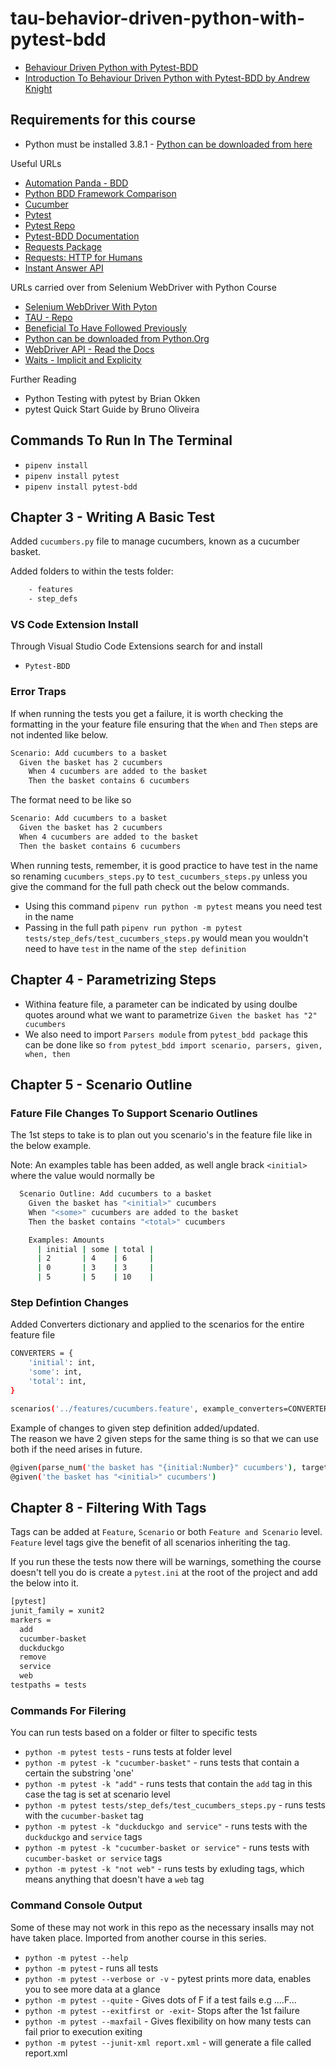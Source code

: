 # tau-behavior-driven-python-with-pytest-bdd

- [Behaviour Driven Python with Pytest-BDD](https://testautomationu.applitools.com/behavior-driven-python-with-pytest-bdd/)  
- [Introduction To Behaviour Driven Python with Pytest-BDD by Andrew Knight](https://testautomationu.applitools.com/pytest-tutorial/)

## Requirements for this course

- Python must be installed 3.8.1 - [Python can be downloaded from here](https://www.python.org/downloads/)

Useful URLs

- [Automation Panda - BDD](https://automationpanda.com/bdd/)
- [Python BDD Framework Comparison](https://automationpanda.com/2019/04/02/python-bdd-framework-comparison/)
- [Cucumber](https://cucumber.io/)
- [Pytest](https://docs.pytest.org/en/latest/)
- [Pytest Repo](https://github.com/pytest-dev/pytest-bdd)
- [Pytest-BDD Documentation](https://pytest-bdd.readthedocs.io/en/stable/)
- [Requests Package](https://docs.python.requests.org/)
- [Requests: HTTP for Humans](https://requests.readthedocs.io/en/master/)
- [Instant Answer API](https://duckduckgo.com/api)

URLs carried over from Selenium WebDriver with Python Course

- [Selenium WebDriver With Pyton](https://testautomationu.applitools.com/selenium-webdriver-python-tutorial/)
- [TAU - Repo](https://github.com/AndyLPK247/tau-intro-selenium-py)
- [Beneficial To Have Followed Previously](https://testautomationu.applitools.com/python-tutorial/)
- [Python can be downloaded from Python.Org](https://www.python.org/downloads/)
- [WebDriver API - Read the Docs](https://selenium-python.readthedocs.io/api.html)
- [Waits - Implicit and Explicity](https://selenium-python.readthedocs.io/waits.html)

Further Reading

- Python Testing with pytest by Brian Okken
- pytest Quick Start Guide by Bruno Oliveira

## Commands To Run In The Terminal

- `pipenv install`
- `pipenv install pytest`
- `pipenv install pytest-bdd`

## Chapter 3 - Writing A Basic Test

Added `cucumbers.py` file to manage cucumbers, known as a cucumber basket.

Added folders to within the tests folder:

```bash
    - features
    - step_defs
```

### VS Code Extension Install

Through Visual Studio Code Extensions search for and install

- `Pytest-BDD`

### Error Traps

If when running the tests you get a failure, it is worth checking the formatting in the your feature file ensuring that the `When` and `Then` steps are not indented like below.

```bash
Scenario: Add cucumbers to a basket
  Given the basket has 2 cucumbers
    When 4 cucumbers are added to the basket
    Then the basket contains 6 cucumbers
```

The format need to be like so

```bash
Scenario: Add cucumbers to a basket
  Given the basket has 2 cucumbers
  When 4 cucumbers are added to the basket
  Then the basket contains 6 cucumbers
```

When running tests, remember, it is good practice to have test in the name so renaming `cucumbers_steps.py` to `test_cucumbers_steps.py` unless you give the command for the full path check out the below commands.

- Using this command `pipenv run python -m pytest` means you need test in the name
- Passing in the full path `pipenv run python -m pytest tests/step_defs/test_cucumbers_steps.py` would mean you wouldn't need to have `test` in the name of the `step definition`

## Chapter 4 - Parametrizing Steps

- Withina feature file, a parameter can be indicated by using doulbe quotes around what we want to parametrize `Given the basket has "2" cucumbers`
- We also need to import `Parsers module` from `pytest_bdd package` this can be done like so `from pytest_bdd import scenario, parsers, given, when, then`

## Chapter 5 - Scenario Outline

### Fature File Changes To Support Scenario Outlines

The 1st steps to take is to plan out you scenario's in the feature file like in the below example.

Note: An examples table has been added, as well angle brack `<initial>` where the value would normally be

```bash
  Scenario Outline: Add cucumbers to a basket
    Given the basket has "<initial>" cucumbers
    When "<some>" cucumbers are added to the basket
    Then the basket contains "<total>" cucumbers

    Examples: Amounts
      | initial | some | total |
      | 2       | 4    | 6     |
      | 0       | 3    | 3     |
      | 5       | 5    | 10    |
```

### Step Defintion Changes

Added Converters dictionary and applied to the scenarios for the entire feature file

```bash
CONVERTERS = {
    'initial': int,
    'some': int,
    'total': int,
}

scenarios('../features/cucumbers.feature', example_converters=CONVERTERS)
```

Example of changes to given step definition added/updated.  
The reason we have 2 given steps for the same thing is so that we can use both if the need arises in future.

```bash
@given(parse_num('the basket has "{initial:Number}" cucumbers'), target_fixture='basket')
@given('the basket has "<initial>" cucumbers')
```

## Chapter 8 - Filtering With Tags

Tags can be added at `Feature`, `Scenario` or both `Feature and Scenario` level.
`Feature` level tags give the benefit of all scenarios inheriting the tag.

If you run these the tests now there will be warnings, something the course doesn't tell you do is create a `pytest.ini` at
the root of the project and add the below into it.

```bash
[pytest]
junit_family = xunit2
markers =
  add
  cucumber-basket
  duckduckgo
  remove
  service
  web
testpaths = tests
```

### Commands For Filering

You can run tests based on a folder or filter to specific tests

- `python -m pytest tests` - runs tests at folder level
- `python -m pytest -k "cucumber-basket"` - runs tests that contain a certain the substring 'one'
- `python -m pytest -k "add"` - runs tests that contain the `add` tag in this case the tag is set at scenario level
- `python -m pytest tests/step_defs/test_cucumbers_steps.py` - runs tests with the `cucumber-basket` tag
- `python -m pytest -k "duckduckgo and service"` - runs tests with the `duckduckgo` and `service` tags
- `python -m pytest -k "cucumber-basket or service"` - runs tests with `cucumber-basket or service` tags
- `python -m pytest -k "not web"` - runs tests by exluding tags, which means anything that doesn't have a `web` tag

### Command Console Output

Some of these may not work in this repo as the necessary insalls may not have taken place.  Imported from another course in this series.

- `python -m pytest --help`
- `python -m pytest` - runs all tests
- `python -m pytest --verbose or -v` - pytest prints more data, enables you to see more data at a glance
- `python -m pytest --quite` - Gives dots of F if a test fails e.g ....F...
- `python -m pytest --exitfirst or -exit`- Stops after the 1st failure
- `python -m pytest --maxfail` - Gives flexibility on how many tests can fail prior to execution exiting
- `python -m pytest --junit-xml report.xml` - will generate a file called report.xml
